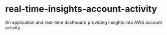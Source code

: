 # real-time-insights-account-activity
An application and real-time dashboard providing insights into AWS account activity.
